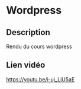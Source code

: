 # **Wordpress**

## Description 

Rendu du cours wordpress

## Lien vidéo
https://youtu.be/i-uj_LjU5aE
